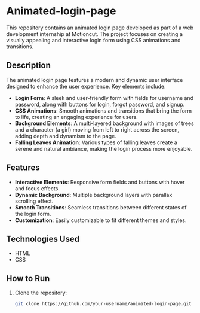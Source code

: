 # Animated-login-page
This repository contains an animated login page developed as part of a web development internship at Motioncut. The project focuses on creating a visually appealing and interactive login form using CSS animations and transitions.

## Description

The animated login page features a modern and dynamic user interface designed to enhance the user experience. Key elements include:

- **Login Form**: A sleek and user-friendly form with fields for username and password, along with buttons for login, forgot password, and signup.
- **CSS Animations**: Smooth animations and transitions that bring the form to life, creating an engaging experience for users.
- **Background Elements**: A multi-layered background with images of trees and a character (a girl) moving from left to right across the screen, adding depth and dynamism to the page.
- **Falling Leaves Animation**: Various types of falling leaves create a serene and natural ambiance, making the login process more enjoyable.

## Features

- **Interactive Elements**: Responsive form fields and buttons with hover and focus effects.
- **Dynamic Background**: Multiple background layers with parallax scrolling effect.
- **Smooth Transitions**: Seamless transitions between different states of the login form.
- **Customization**: Easily customizable to fit different themes and styles.

## Technologies Used

- HTML
- CSS

## How to Run

1. Clone the repository:
   ```bash
   git clone https://github.com/your-username/animated-login-page.git


